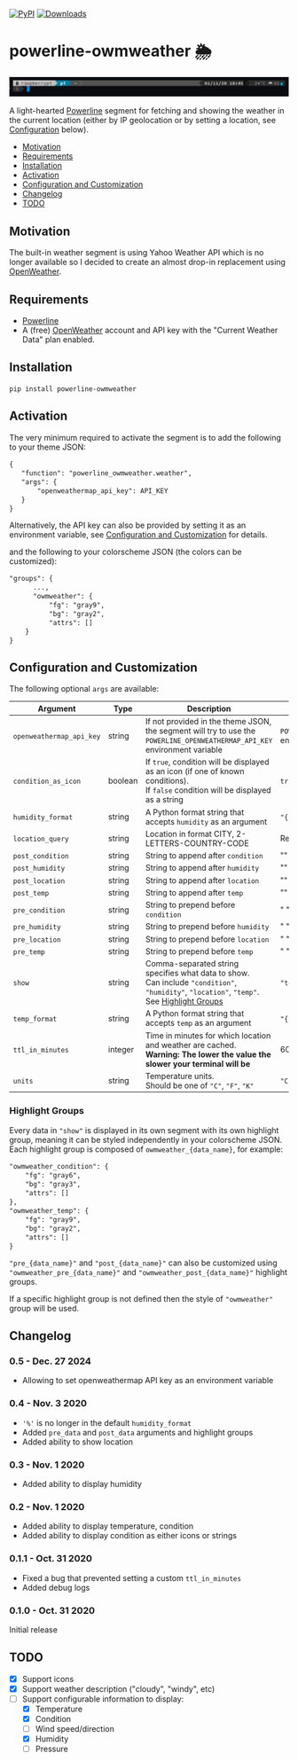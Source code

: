 [![PyPI](https://img.shields.io/pypi/v/powerline-owmweather?color=blue&logo=python&logoColor=green&style=plastic)](https://pypi.org/project/powerline-owmweather/)
[![Downloads](http://pepy.tech/badge/powerline-owmweather)](http://pepy.tech/count/powerline-owmweather)

# powerline-owmweather 🌦

![Example 1](readme-images/screenshot1.png?raw=true)

A light-hearted [Powerline](https://github.com/powerline/powerline) segment for fetching and showing the weather in the current location (either by IP geolocation or by setting a location, see [Configuration](#configuration) below).


- [Motivation](#motivation)
- [Requirements](#requirements)
- [Installation](#installation)
- [Activation](#activiation)
- [Configuration and Customization](#configuration-and-customization)
- [Changelog](#changelog)
- [TODO](#todo)

## Motivation

The built-in weather segment is using Yahoo Weather API which is no longer available so I decided to create an almost drop-in replacement using [OpenWeather](https://openweathermap.org/).

## Requirements

 - [Powerline](https://github.com/powerline/powerline)
 - A (free) [OpenWeather](https://openweathermap.org/) account and API key with the "Current Weather Data" plan enabled.
 
## Installation
 
```
pip install powerline-owmweather
```

## Activation
 
The very minimum required to activate the segment is to add the following to your theme JSON:
 
```
{
   "function": "powerline_owmweather.weather",
   "args": {
       "openweathermap_api_key": API_KEY
   }
}
```

Alternatively, the API key can also be provided by setting it as an environment variable,
see [Configuration and Customization](#configuration-and-customization) for details. 

and the following to your colorscheme JSON (the colors can be customized):
 
```
"groups": {
      ...,
      "owmweather": {
          "fg": "gray9",
          "bg": "gray2",
          "attrs": []
    }
}
```
 
## Configuration and Customization
 
The following optional `args` are available:
 
| Argument                 | Type    | Description                                                                                                                                                          | Default                                                      |
|--------------------------|---------|----------------------------------------------------------------------------------------------------------------------------------------------------------------------|--------------------------------------------------------------|
| `openweathermap_api_key` | string  | If not provided in the theme JSON, the segment will try to use the `POWERLINE_OPENWEATHERMAP_API_KEY` environment variable                                           | `POWERLINE_OPENWEATHERMAP_API_KEY` <br/>environment variable |
| `condition_as_icon`      | boolean | If `true`, condition will be displayed as an icon (if one of known conditions).<br>If `false` condition will be displayed as a string                                | `true`                                                       |
| `humidity_format`        | string  | A Python format string that accepts `humidity` as an argument                                                                                                        | `"{humidity:.0f}"`                                           |
| `location_query`         | string  | Location in format CITY, 2-LETTERS-COUNTRY-CODE                                                                                                                      | Retrived using IP geolocation                                | 
| `post_condition`         | string  | String to append after `condition`                                                                                                                                   | ""                                                           |
| `post_humidity`          | string  | String to append after `humidity`                                                                                                                                    | ""                                                           |
| `post_location`          | string  | String to append after `location`                                                                                                                                    | ""                                                           |
| `post_temp`              | string  | String to append after `temp`                                                                                                                                        | ""                                                           |
| `pre_condition`          | string  | String to prepend before `condition`                                                                                                                                 | " "                                                          |
| `pre_humidity`           | string  | String to prepend before `humidity`                                                                                                                                  | " "                                                          |
| `pre_location`           | string  | String to prepend before `location`                                                                                                                                  | " "                                                          |
| `pre_temp`               | string  | String to prepend before `temp`                                                                                                                                      | " "                                                          |
| `show `                  | string  | Comma-separated string specifies what data to show.<br>Can include `"condition"`, `"humidity"`, `"location"`, `"temp"`.<br>See [Highlight Groups](#highlight-groups) | `"temp"`                                                     |
| `temp_format`            | string  | A Python format string that accepts `temp` as an argument                                                                                                            | `"{temp:.0f}"`                                               |
| `ttl_in_minutes`         | integer | Time in minutes for which location and weather are cached.<br>**Warning: The lower the value the slower your terminal will be**                                      | 60                                                           |
| `units`                  | string  | Temperature units.<br>Should be one of `"C"`, `"F"`, `"K"`                                                                                                           | `"C"`                                                        |

### Highlight Groups

Every data in `"show"` is displayed in its own segment with its own highlight group, meaning it can be styled independently in your colorscheme JSON. Each highlight group is composed of `owmweather_{data_name}`, for example:

```
"owmweather_condition": {
    "fg": "gray6",
    "bg": "gray3",
    "attrs": []
},
"owmweather_temp": {
    "fg": "gray9",
    "bg": "gray2",
    "attrs": []
}
```

`"pre_{data_name}"` and `"post_{data_name}"` can also be customized using `"owmweather_pre_{data_name}"` and `"owmweather_post_{data_name}"` highlight groups.

If a specific highlight group is not defined then the style of `"owmweather"` group will be used.

## Changelog

### 0.5 - Dec. 27 2024
* Allowing to set openweathermap API key as an environment variable

### 0.4 - Nov. 3 2020
* `'%'` is no longer in the default `humidity_format`
* Added `pre_data` and `post_data` arguments and highlight groups
* Added ability to show location

### 0.3 - Nov. 1 2020
* Added ability to display humidity

### 0.2 - Nov. 1 2020
* Added ability to display temperature, condition
* Added ability to display condition as either icons or strings

### 0.1.1 - Oct. 31 2020
* Fixed a bug that prevented setting a custom `ttl_in_minutes`
* Added debug logs

### 0.1.0 - Oct. 31 2020
Initial release

## TODO

 - [x] Support icons
 - [x] Support weather description ("cloudy", "windy", etc)
 - [ ] Support configurable information to display:
   - [x] Temperature
   - [x] Condition
   - [ ] Wind speed/direction
   - [x] Humidity
   - [ ] Pressure
